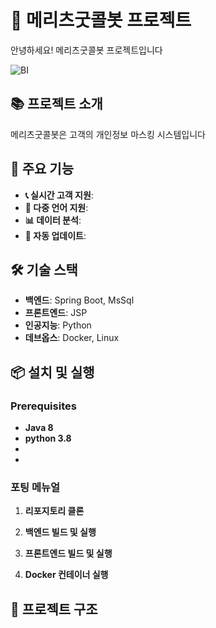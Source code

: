 # 🏦 메리츠굿콜봇 프로젝트

안녕하세요! 메리츠굿콜봇 프로젝트입니다

![BI](https://github.com/goodcallbot-meritz/.github/assets/122503960/70e66971-f81a-4339-a116-4c21ff0efceb)

## 📚 프로젝트 소개

메리츠굿콜봇은 고객의 개인정보 마스킹 시스템입니다

## 🚀 주요 기능

- **📞 실시간 고객 지원**: 
- **💬 다중 언어 지원**: 
- **📊 데이터 분석**: 
- **🔄 자동 업데이트**: 

## 🛠️ 기술 스택

- **백엔드**: Spring Boot, MsSql
- **프론트엔드**: JSP
- **인공지능**: Python
- **데브옵스**: Docker, Linux

## 📦 설치 및 실행

### Prerequisites

- **Java 8**
- **python 3.8**
-
-

### 포팅 메뉴얼

1. **리포지토리 클론**
  

2. **백엔드 빌드 및 실행**


3. **프론트엔드 빌드 및 실행**

4. **Docker 컨테이너 실행**


## 📂 프로젝트 구조



